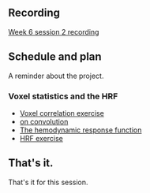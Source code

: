 ## Recording

[Week 6 session 2 recording](https://numfocus-org.zoom.us/rec/share/fDPg3YqA4dOdw-KavO4GfifC1H1XBknpfpZlB6f3lPvnR3HGqXXOzGXnmO6UYTHA.AKnm8n87aCnvMxr8)

## Schedule and plan

A reminder about the project.

### Voxel statistics and the HRF

* [Voxel correlation
  exercise](https://mybinder.org/v2/gh/nipraxis/summer-2023/main?urlpath=tree/voxel_correlation/voxel_correlation.ipynb)
* [on convolution](https://textbook.nipraxis.org/on_convolution)
* [The hemodynamic response
  function](https://textbook.nipraxis.org/convolution_background)
* [HRF
  exercise](https://mybinder.org/v2/gh/nipraxis/summer-2023/main?urlpath=tree/make_hrf/make_hrf.ipynb)

## That's it.

That's it for this session.
